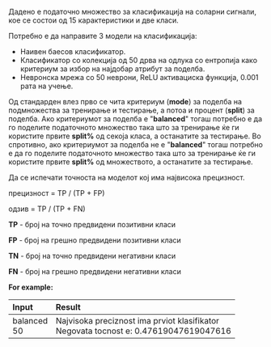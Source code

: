Дадено е податочно множество за класификација на соларни сигнали, кое се состои од 15 карактеристики и две класи.

Потребно е да направите 3 модели на класификација:

- Наивен баесов класификатор.
- Класификатор со колекција од 50 дрва на одлука со ентропија како критериум за избор на најдобар атрибут за поделба.
- Невронска мрежа со 50 неврони, ReLU активациска функција, 0.001 рата на учење.

Од стандарден влез прво се чита критериум (**mode**) за поделба на подмножества за тренирање и тестирање, а потоа и процент (**split**) за поделба. Ако критериумот за поделба е "**balanced**" тогаш потребно е да го поделите податочното множество така што за тренирање ќе ги користите првите **split%** од секоја класа, а останатите за тестирање. Во спротивно, ако критериумот за поделба не е "**balanced**" тогаш потребно е да го поделите податочното множество така што за тренирање ќе ги користите првите **split%** од множеството, а останатите за тестирање.

Да се испечати точноста на моделот кој има највисока прецизност.


прецизност = TP / (TP + FP)

одзив = TP / (TP + FN)

**TP** - број на точно предвидени позитивни класи

**FP** - број на грешно предвидени позитивни класи

**TN** - број на точно предвидени негативни класи

**FN** - број на грешно предвидени негативни класи

**For example:**

| Input           | Result                                                                                   |
|:----------------|:-----------------------------------------------------------------------------------------|
| balanced<br/>50 | Najvisoka preciznost ima prviot klasifikator<br/>Negovata tocnost e: 0.47619047619047616 |